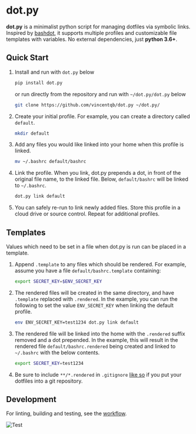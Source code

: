 # dot.py

**dot.py** is a minimalist python script for managing dotfiles via symbolic links. Inspired by [bashdot](https://github.com/bashdot/bashdot), it supports multiple profiles and customizable file templates with variables. No external dependencies, just **python 3.6+**.

## Quick Start

1. Install and run with `dot.py` below

   ```sh
   pip install dot.py
   ```

   or run directly from the repository and run with `~/dot.py/dot.py` below

   ```sh
   git clone https://github.com/vincentqb/dot.py ~/dot.py/
   ```

1. Create your initial profile. For example, you can create a directory called `default`.

   ```sh
   mkdir default
   ```

1. Add any files you would like linked into your home when this profile is linked.

   ```sh
   mv ~/.bashrc default/bashrc
   ```

1. Link the profile. When you link, dot.py prepends a dot, in front of the original file name, to the linked file. Below, `default/bashrc` will be linked to `~/.bashrc`.

   ```sh
   dot.py link default
   ```

1. You can safely re-run to link newly added files. Store this profile in a cloud drive or source control. Repeat for additional profiles.

## Templates

Values which need to be set in a file when dot.py is run can be placed in a template.

1. Append `.template` to any files which should be rendered. For example, assume you have a file `default/bashrc.template` containing:

   ```sh
   export SECRET_KEY=$ENV_SECRET_KEY
   ```

1. The rendered files will be created in the same directory, and have `.template` replaced with `.rendered`. In the example, you can run the following to set the value `ENV_SECRET_KEY` when linking the default profile.

   ```sh
   env ENV_SECRET_KEY=test1234 dot.py link default
   ```

1. The rendered file will be linked into the home with the `.rendered` suffix removed and a dot prepended. In the example, this will result in the rendered file `default/bashrc.rendered` being created and linked to `~/.bashrc` with the below contents.

   ```sh
   export SECRET_KEY=test1234
   ```

1. Be sure to include `**/*.rendered` in `.gitignore` [like so](https://github.com/vincentqb/dot.py/blob/main/.gitignore#L1) if you put your dotfiles into a git repository.

## Development

For linting, building and testing, see the [workflow](https://github.com/vincentqb/dot.py/blob/main/.github/workflows/python-app.yml).

![Test](https://github.com/vincentqb/dot.py/actions/workflows/python-app.yml/badge.svg)
